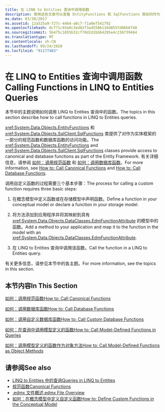 ```yaml
---
title: 在 LINQ to Entities 查询中调用函数
description: 使用这些文章可以查看 EntityFunctions 和 SqlFunctions 类如何作为实体框架的一部分，提供对规范和数据库函数的访问权限。
ms.date: 03/30/2017
ms.assetid: 12a525a9-727c-4464-a0c7-71a0ef541792
ms.openlocfilehash: 8c771c93e0c3ed82f3ad550613dd855fd06b6f48
ms.sourcegitcommit: 5b475c1855b32cf78d2d1bbb4295e4c236f39464
ms.translationtype: MT
ms.contentlocale: zh-CN
ms.lasthandoff: 09/24/2020
ms.locfileid: "91177483"
---
```

# <a name="calling-functions-in-linq-to-entities-queries"></a><span data-ttu-id="6d14b-103">在 LINQ to Entities 查询中调用函数</span><span class="sxs-lookup"><span data-stu-id="6d14b-103">Calling Functions in LINQ to Entities Queries</span></span>

<span data-ttu-id="6d14b-104">本节中的主题说明如何调用 LINQ to Entities 查询中的函数。</span><span class="sxs-lookup"><span data-stu-id="6d14b-104">The topics in this section describe how to call functions in LINQ to Entities queries.</span></span>  
  
 <span data-ttu-id="6d14b-105"><xref:System.Data.Objects.EntityFunctions> 和 <xref:System.Data.Objects.SqlClient.SqlFunctions> 类提供了对作为实体框架的一部分的规范函数和数据库函数的访问功能。</span><span class="sxs-lookup"><span data-stu-id="6d14b-105">The <xref:System.Data.Objects.EntityFunctions> and <xref:System.Data.Objects.SqlClient.SqlFunctions> classes provide access to canonical and database functions as part of the Entity Framework.</span></span> <span data-ttu-id="6d14b-106">有关详细信息，请参阅 [如何：调用规范函数](how-to-call-canonical-functions.md) 和 [如何：调用数据库函数](how-to-call-database-functions.md)。</span><span class="sxs-lookup"><span data-stu-id="6d14b-106">For more information, see [How to: Call Canonical Functions](how-to-call-canonical-functions.md) and [How to: Call Database Functions](how-to-call-database-functions.md).</span></span>  
  
 <span data-ttu-id="6d14b-107">调用自定义函数的过程需要三个基本步骤：</span><span class="sxs-lookup"><span data-stu-id="6d14b-107">The process for calling a custom function requires three basic steps:</span></span>  
  
1. <span data-ttu-id="6d14b-108">在概念模型中定义函数或在存储模型中声明函数。</span><span class="sxs-lookup"><span data-stu-id="6d14b-108">Define a function in your conceptual model or declare a function in your storage model.</span></span>  
  
2. <span data-ttu-id="6d14b-109">将方法添加到应用程序并将其映射到具有 <xref:System.Data.Objects.DataClasses.EdmFunctionAttribute> 的模型中的函数。</span><span class="sxs-lookup"><span data-stu-id="6d14b-109">Add a method to your application and map it to the function in the model with an <xref:System.Data.Objects.DataClasses.EdmFunctionAttribute>.</span></span>  
  
3. <span data-ttu-id="6d14b-110">在 LINQ to Entities 查询中调用该函数。</span><span class="sxs-lookup"><span data-stu-id="6d14b-110">Call the function in a LINQ to Entities query.</span></span>  
  
 <span data-ttu-id="6d14b-111">有关更多信息，请参见本节中的各主题。</span><span class="sxs-lookup"><span data-stu-id="6d14b-111">For more information, see the topics in this section.</span></span>  
  
## <a name="in-this-section"></a><span data-ttu-id="6d14b-112">本节内容</span><span class="sxs-lookup"><span data-stu-id="6d14b-112">In This Section</span></span>  

 [<span data-ttu-id="6d14b-113">如何：调用规范函数</span><span class="sxs-lookup"><span data-stu-id="6d14b-113">How to: Call Canonical Functions</span></span>](how-to-call-canonical-functions.md)  
  
 [<span data-ttu-id="6d14b-114">如何：调用数据库函数</span><span class="sxs-lookup"><span data-stu-id="6d14b-114">How to: Call Database Functions</span></span>](how-to-call-database-functions.md)  
  
 [<span data-ttu-id="6d14b-115">如何：调用自定义数据库函数</span><span class="sxs-lookup"><span data-stu-id="6d14b-115">How to: Call Custom Database Functions</span></span>](how-to-call-custom-database-functions.md)  
  
 [<span data-ttu-id="6d14b-116">如何：在查询中调用模型定义的函数</span><span class="sxs-lookup"><span data-stu-id="6d14b-116">How to: Call Model-Defined Functions in Queries</span></span>](how-to-call-model-defined-functions-in-queries.md)  
  
 [<span data-ttu-id="6d14b-117">如何：调用模型定义的函数作为对象方法</span><span class="sxs-lookup"><span data-stu-id="6d14b-117">How to: Call Model-Defined Functions as Object Methods</span></span>](how-to-call-model-defined-functions-as-object-methods.md)  
  
## <a name="see-also"></a><span data-ttu-id="6d14b-118">请参阅</span><span class="sxs-lookup"><span data-stu-id="6d14b-118">See also</span></span>

- [<span data-ttu-id="6d14b-119">LINQ to Entities 中的查询</span><span class="sxs-lookup"><span data-stu-id="6d14b-119">Queries in LINQ to Entities</span></span>](queries-in-linq-to-entities.md)
- [<span data-ttu-id="6d14b-120">规范函数</span><span class="sxs-lookup"><span data-stu-id="6d14b-120">Canonical Functions</span></span>](canonical-functions.md)
- <span data-ttu-id="6d14b-121">[.edmx 文件概述](/previous-versions/dotnet/netframework-4.0/cc982042(v=vs.100))</span><span class="sxs-lookup"><span data-stu-id="6d14b-121">[.edmx File Overview](/previous-versions/dotnet/netframework-4.0/cc982042(v=vs.100))</span></span>
- <span data-ttu-id="6d14b-122">[如何：在概念模型中定义自定义函数](/previous-versions/dotnet/netframework-4.0/dd456812(v=vs.100))</span><span class="sxs-lookup"><span data-stu-id="6d14b-122">[How to: Define Custom Functions in the Conceptual Model](/previous-versions/dotnet/netframework-4.0/dd456812(v=vs.100))</span></span>
